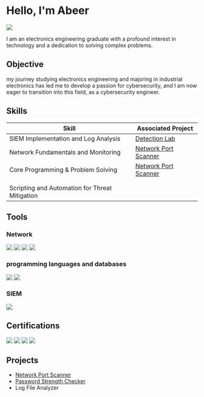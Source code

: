 # Hello, I'm Abeer
<a href="https://www.linkedin.com/in/abeer-alhussien-1933a52b9?utm_source=share&utm_campaign=share_via&utm_content=profile&utm_medium=android_app"><img src="https://img.shields.io/badge/-LinkedIn-0072b1?&style=for-the-badge&logo=linkedin&logoColor=white" /></a>



I am an electronics engineering graduate with a profound interest in technology and a dedication to solving complex problems.

## Objective
my journey studying electronics engineering and majoring in industrial electronics has led me to develop a passion for cybersecurity, and I am now eager to transition into this field, as a cybersecurity engineer.

## Skills

| Skill                                         |       Associated Project  |
|-----------------------------------------------|----------------------------|
| SIEM Implementation and Log Analysis          | <a href="https://google.com">Detection Lab</a>|
| Network Fundamentals and Monitoring |  <a href="https://github.com/Abeer6888/network-port-scanner">Network Port Scanner</a>|
|       Core Programming & Problem Solving  | <a href="https://github.com/Abeer6888/network-port-scanner">Network Port Scanner</a>|
|      | |
|                  | |
| Scripting and Automation for Threat Mitigation | |

## Tools

### Network
<div>
    <img src="https://img.shields.io/badge/-Wireshark-1679A7?&style=for-the-badge&logo=Wireshark&logoColor=white" />
   <img src="https://img.shields.io/badge/-tcpdump-1E3A5F?&style=for-the-badge&logo=gnu&logoColor=white)" />
 <img src="https://img.shields.io/badge/-Linux-000000?&style=for-the-badge&logo=linux&logoColor=white" />
  <img src="https://img.shields.io/badge/-PowerShell-012456?&style=for-the-badge&logo=powershell&logoColor=white" />
</div>

### programming languages and databases
<div>
    <img src="https://img.shields.io/badge/-Python-3776AB?&style=for-the-badge&logo=python&logoColor=white" />
    <img src="https://img.shields.io/badge/-SQL-4479A1?&style=for-the-badge&logo=postgresql&logoColor=white" />
</div>

### SIEM
<div>
    <img src="https://img.shields.io/badge/-Splunk-000000?&style=for-the-badge&logo=Splunk&logoColor=white" />
    
</div>

## Certifications

<div>
<img src="https://img.shields.io/badge/-Google%20Cybersecurity%20Certificate-4285F4?&style=for-the-badge&logo=google&logoColor=white" />
<img src="https://img.shields.io/badge/-Microcontroller%20Apps%20Certificate-FF6F00?&style=for-the-badge&logo=arduino&logoColor=white" />
  <img src="https://img.shields.io/badge/-Advanced%20PLC%20Apps-005A9C?&style=for-the-badge&logo=siemens&logoColor=white" />
  <img src="https://img.shields.io/badge/-Security%2B-1073C7?&style=for-the-badge&logo=comptia&logoColor=white" />
</div>

## Projects
-  <a href="https://github.com/Abeer6888/network-port-scanner">Network Port Scanner</a>
- <a href="https://github.com/Abeer6888/Password-Strength-Checker">Password Strength Checker</a>
- Log File Analyzer
